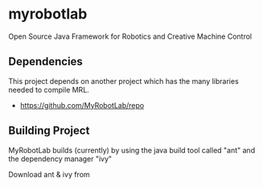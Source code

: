 myrobotlab
==========

Open Source Java Framework for Robotics and Creative Machine Control


## Dependencies

This project depends on another project which has the many libraries needed to compile MRL.
* https://github.com/MyRobotLab/repo

## Building Project

MyRobotLab builds (currently) by using the java build tool called  "ant"  and the dependency manager "ivy" 

Download ant & ivy from  
